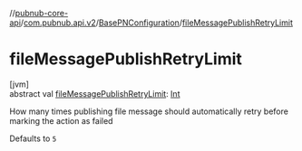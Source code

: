 //[pubnub-core-api](../../../index.md)/[com.pubnub.api.v2](../index.md)/[BasePNConfiguration](index.md)/[fileMessagePublishRetryLimit](file-message-publish-retry-limit.md)

# fileMessagePublishRetryLimit

[jvm]\
abstract val [fileMessagePublishRetryLimit](file-message-publish-retry-limit.md): [Int](https://kotlinlang.org/api/latest/jvm/stdlib/kotlin/-int/index.html)

How many times publishing file message should automatically retry before marking the action as failed

Defaults to `5`
